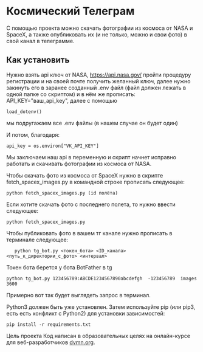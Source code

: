 # Космический Телеграм
С помощью проекта можно скачать фотографии из космоса от NASA и SpaceX, а также опубликовать их (и не только, можно и свои фото) в свой канал в телеграмме.

## Как установить
Нужно взять api ключ от NASA, https://api.nasa.gov/ пройти процедуру регистрации и на своей почте получить желанный ключ, далее нужно закинуть его в заранее созданный .env файл (файл должен лежать в одной папке со скриптом) и в нём же прописать: API_KEY="ваш_api_key", далее с помощью 
```
load_dotenv()
```
мы подругажаем все .env файлы (в нашем случае он будет один)

И потом, благодаря:
```
api_key = os.environ["VK_API_KEY"]
```
Мы заключаем наш api в переменную и скрипт начнет исправно работать и скачивать фотографии из космоса от NASA.

Чтобы скачать фото из космоса от SpaceX нужно в скрипте fetch_spacex_images.py в командной строке прописать следующее:
```
python fetch_spacex_images.py (id полёта)
```
Если хотите скачать фото с последнего полета, то нужно ввести следующее:
```
python fetch_spacex_images.py
```
Чтобы публиковать фото в вашем тг канале нужно прописать в терминале следующее:
```
   python tg_bot.py <токен_бота> <ID_канала> <путь_к_директории_с_фото> <интервал> 
```
Токен бота берется у бота BotFather в tg
```
python tg_bot.py 123456789:ABCDE1234567890abcdefgh  -123456789  images 3600
```
Примерно вот так будет выглядеть запрос в терминал.

Python3 должен быть уже установлен. Затем используйте pip (или pip3, есть есть конфликт с Python2) для установки зависимостей:
```
pip install -r requirements.txt
```
Цель проекта
Код написан в образовательных целях на онлайн-курсе для веб-разработчиков [dvmn.org](https://dvmn.org/).
